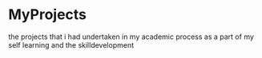 # MyProjects
the projects that i had undertaken in my academic process as a part of my self learning and the skilldevelopment
